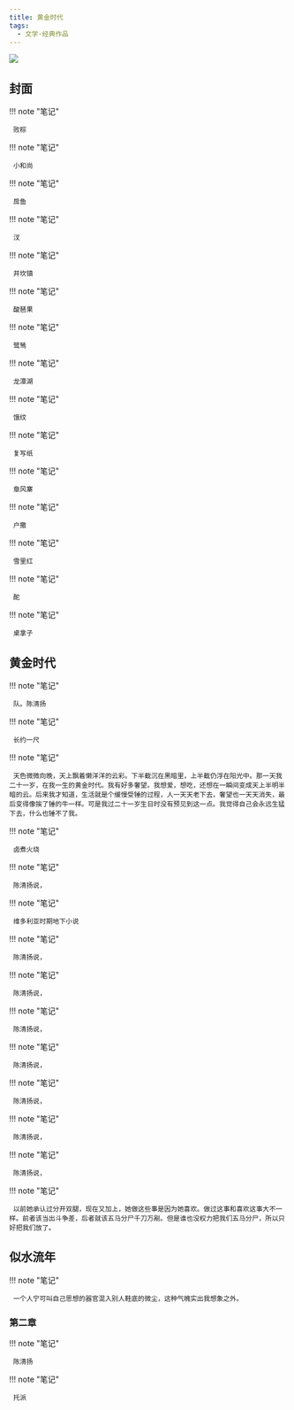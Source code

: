 ```yaml
---
title: 黄金时代
tags:
  - 文学-经典作品
---
```


![](https://cdn.weread.qq.com/weread/cover/95/YueWen_652123/s_YueWen_652123.jpg)


## 封面




!!! note "笔记"

	 败棕 


!!! note "笔记"

	 小和尚 


!!! note "笔记"

	 戽鱼 


!!! note "笔记"

	 汊 


!!! note "笔记"

	 井坎镇 


!!! note "笔记"

	 酸琶果 


!!! note "笔记"

	 鹭鸶 


!!! note "笔记"

	 龙潭湖 


!!! note "笔记"

	 饿纹 


!!! note "笔记"

	 复写纸 


!!! note "笔记"

	 章风寨 


!!! note "笔记"

	 户撒 


!!! note "笔记"

	 雪里红 


!!! note "笔记"

	 酡 


!!! note "笔记"

	 桌拿子 


## 黄金时代




!!! note "笔记"

	 队。陈清扬 


!!! note "笔记"

	 长约一尺 


!!! note "笔记"

	 天色微微向晚，天上飘着懒洋洋的云彩。下半截沉在黑暗里，上半截仍浮在阳光中。那一天我二十一岁，在我一生的黄金时代。我有好多奢望。我想爱，想吃，还想在一瞬间变成天上半明半暗的云。后来我才知道，生活就是个缓慢受锤的过程，人一天天老下去，奢望也一天天消失，最后变得像挨了锤的牛一样。可是我过二十一岁生日时没有预见到这一点。我觉得自己会永远生猛下去，什么也锤不了我。 


!!! note "笔记"

	 卤煮火烧 


!!! note "笔记"

	 陈清扬说， 


!!! note "笔记"

	 维多利亚时期地下小说 


!!! note "笔记"

	 陈清扬说， 


!!! note "笔记"

	 陈清扬说， 


!!! note "笔记"

	 陈清扬说， 


!!! note "笔记"

	 陈清扬说， 


!!! note "笔记"

	 陈清扬说， 


!!! note "笔记"

	 陈清扬说， 


!!! note "笔记"

	 陈清扬说， 


!!! note "笔记"

	 以前她承认过分开双腿，现在又加上，她做这些事是因为她喜欢。做过这事和喜欢这事大不一样。前者该当出斗争差，后者就该五马分尸千刀万剐。但是谁也没权力把我们五马分尸，所以只好把我们放了。 


## 似水流年




!!! note "笔记"

	 一个人宁可叫自己思想的器官混入别人鞋底的微尘，这种气魄实出我想象之外。 


### 第二章




!!! note "笔记"

	 陈清扬 


!!! note "笔记"

	 托派 

